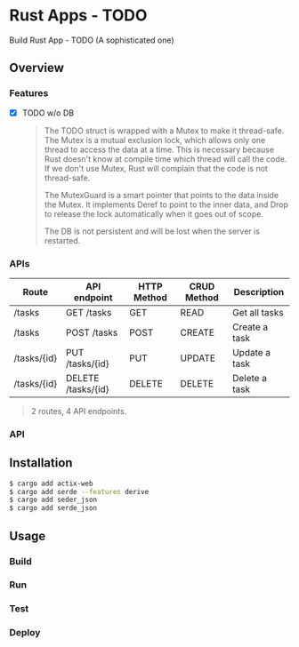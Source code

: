 # Rust Apps - TODO

Build Rust App - TODO (A sophisticated one)

## Overview

### Features

- [x] TODO w/o DB

  > The TODO struct is wrapped with a Mutex to make it thread-safe. The Mutex is a mutual exclusion lock, which allows only one thread to access the data at a time. This is necessary because Rust doesn't know at compile time which thread will call the code. If we don't use Mutex, Rust will complain that the code is not thread-safe.
  >
  > The MutexGuard is a smart pointer that points to the data inside the Mutex. It implements Deref to point to the inner data, and Drop to release the lock automatically when it goes out of scope.
  >
  > The DB is not persistent and will be lost when the server is restarted.

### APIs

| Route       | API endpoint       | HTTP Method | CRUD Method | Description   |
| ----------- | ------------------ | ----------- | ----------- | ------------- |
| /tasks      | GET /tasks         | GET         | READ        | Get all tasks |
| /tasks      | POST /tasks        | POST        | CREATE      | Create a task |
| /tasks/{id} | PUT /tasks/{id}    | PUT         | UPDATE      | Update a task |
| /tasks/{id} | DELETE /tasks/{id} | DELETE      | DELETE      | Delete a task |

> 2 routes, 4 API endpoints.

### API

## Installation

```sh
$ cargo add actix-web
$ cargo add serde --features derive
$ cargo add seder_json
$ cargo add serde_json
```

## Usage

### Build

### Run

### Test

### Deploy
